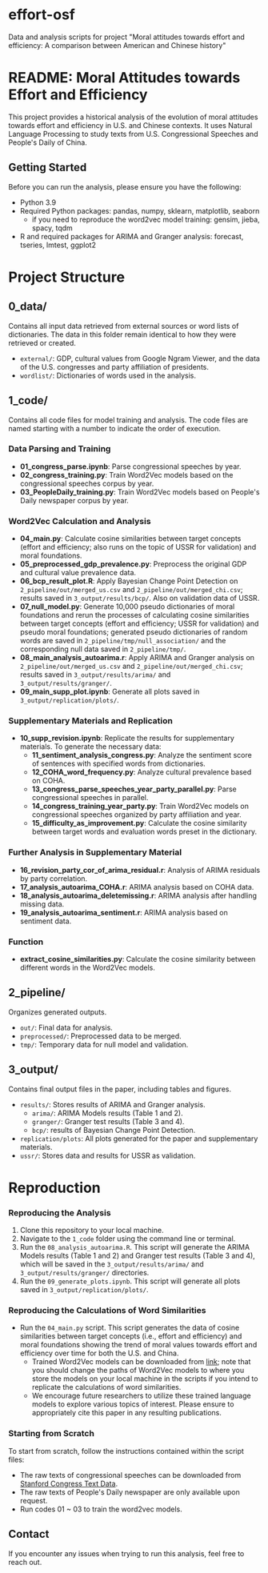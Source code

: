 # effort-osf
Data and analysis scripts for project "Moral attitudes towards effort and efficiency:
A comparison between American and Chinese history"

# README: Moral Attitudes towards Effort and Efficiency

This project provides a historical analysis of the evolution of moral attitudes towards effort and efficiency in U.S. and Chinese contexts. It uses Natural Language Processing to study texts from U.S. Congressional Speeches and People's Daily of China.

## Getting Started

Before you can run the analysis, please ensure you have the following:

- Python 3.9
- Required Python packages: pandas, numpy, sklearn, matplotlib, seaborn
    - if you need to reproduce the word2vec model training: gensim, jieba, spacy, tqdm
- R and required packages for ARIMA and Granger analysis: forecast, tseries, lmtest, ggplot2

# Project Structure
## 0_data/
Contains all input data retrieved from external sources or word lists of dictionaries. The data in this folder remain identical to how they were retrieved or created.
  - `external/`: GDP, cultural values from Google Ngram Viewer, and the data of the U.S. congresses and party affiliation of presidents.
  - `wordlist/`: Dictionaries of words used in the analysis.


## 1_code/
Contains all code files for model training and analysis. The code files are named starting with a number to indicate the order of execution.

### Data Parsing and Training
- **01_congress_parse.ipynb**: Parse congressional speeches by year.
- **02_congress_training.py**: Train Word2Vec models based on the congressional speeches corpus by year.
- **03_PeopleDaily_training.py**: Train Word2Vec models based on People's Daily newspaper corpus by year.

### Word2Vec Calculation and Analysis
- **04_main.py**: Calculate cosine similarities between target concepts (effort and efficiency; also runs on the topic of USSR for validation) and moral foundations.
- **05_preprocessed_gdp_prevalence.py**: Preprocess the original GDP and cultural value prevalence data.
- **06_bcp_result_plot.R**: Apply Bayesian Change Point Detection on `2_pipeline/out/merged_us.csv` and `2_pipeline/out/merged_chi.csv`; results saved in `3_output/results/bcp/`. Also on validation data of USSR.
- **07_null_model.py**: Generate 10,000 pseudo dictionaries of moral foundations and rerun the processes of calculating cosine similarities between target concepts (effort and efficiency; USSR for validation) and pseudo moral foundations; generated pseudo dictionaries of random words are saved in `2_pipeline/tmp/null_association/` and the corresponding null data saved in `2_pipeline/tmp/`.
- **08_main_analysis_autoarima.r**: Apply ARIMA and Granger analysis on `2_pipeline/out/merged_us.csv` and `2_pipeline/out/merged_chi.csv`; results saved in `3_output/results/arima/` and `3_output/results/granger/`.
- **09_main_supp_plot.ipynb**: Generate all plots saved in `3_output/replication/plots/`.

### Supplementary Materials and Replication
- **10_supp_revision.ipynb**: Replicate the results for supplementary materials. To generate the necessary data:
  - **11_sentiment_analysis_congress.py**: Analyze the sentiment score of sentences with specified words from dictionaries.
  - **12_COHA_word_frequency.py**: Analyze cultural prevalence based on COHA.
  - **13_congress_parse_speeches_year_party_parallel.py**: Parse congressional speeches in parallel.
  - **14_congress_training_year_party.py**: Train Word2Vec models on congressional speeches organized by party affiliation and year.
  - **15_difficulty_as_improvement.py**: Calculate the cosine similarity between target words and evaluation words preset in the dictionary.

### Further Analysis in Supplementary Material
- **16_revision_party_cor_of_arima_residual.r**: Analysis of ARIMA residuals by party correlation.
- **17_analysis_autoarima_COHA.r**: ARIMA analysis based on COHA data.
- **18_analysis_autoarima_deletemissing.r**: ARIMA analysis after handling missing data.
- **19_analysis_autoarima_sentiment.r**: ARIMA analysis based on sentiment data.

### Function
- **extract_cosine_similarities.py**: Calculate the cosine similarity between different words in the Word2Vec models.

## 2_pipeline/
Organizes generated outputs.
  - `out/`: Final data for analysis.
  - `preprocessed/`: Preprocessed data to be merged.
  - `tmp/`: Temporary data for null model and validation.

## 3_output/ 
Contains final output files in the paper, including tables and figures.
  - `results/`: Stores results of ARIMA and Granger analysis.
    - `arima/`: ARIMA Models results (Table 1 and 2).
    - `granger/`: Granger test results (Table 3 and 4).
    - `bcp/`: results of Bayesian Change Point Detection.
  - `replication/plots`: All plots generated for the paper and supplementary materials.
  - `ussr/`: Stores data and results for USSR as validation.

# Reproduction

### Reproducing the Analysis

1. Clone this repository to your local machine.
2. Navigate to the `1_code` folder using the command line or terminal.
3. Run the `08_analysis_autoarima.R`. This script will generate the ARIMA Models results (Table 1 and 2) and Granger test results (Table 3 and 4), which will be saved in the `3_output/results/arima/` and `3_output/results/granger/` directories.
4. Run the `09_generate_plots.ipynb`. This script will generate all plots saved in `3_output/replication/plots/`.

### Reproducing the Calculations of Word Similarities


- Run the `04_main.py` script. This script generates the data of cosine similarities between target concepts (i.e., effort and efficiency) and moral foundations showing the trend of moral values towards effort and efficiency over time for both the U.S. and China.
  - Trained Word2Vec models can be downloaded from [link](https://ucsb.box.com/s/t1m30omvsg8biqlqdu22klv84py6d4ax); note that you should change the paths of Word2Vec models to where you store the models on your local machine in the scripts if you intend to replicate the calculations of word similarities.
  - We encourage future researchers to utilize these trained language models to explore various topics of interest. Please ensure to appropriately cite this paper in any resulting publications.


### Starting from Scratch

To start from scratch, follow the instructions contained within the script files:

- The raw texts of congressional speeches can be downloaded from [Stanford Congress Text Data](https://data.stanford.edu/congress_text).
- The raw texts of People's Daily newspaper are only available upon request.
- Run codes 01 ~ 03 to train the word2vec models.

## Contact
If you encounter any issues when trying to run this analysis, feel free to reach out.